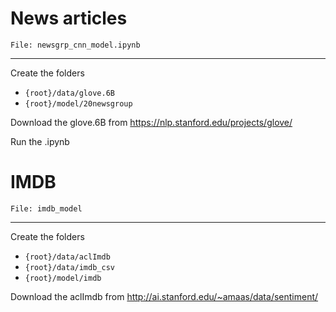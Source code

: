 # News articles
``File: newsgrp_cnn_model.ipynb``
***
Create the folders
- ``{root}/data/glove.6B``
- ``{root}/model/20newsgroup``

Download the glove.6B from https://nlp.stanford.edu/projects/glove/

Run the .ipynb

# IMDB
``File: imdb_model``
***
Create the folders
- ``{root}/data/aclImdb``
- ``{root}/data/imdb_csv``
- ``{root}/model/imdb``

Download the aclImdb from http://ai.stanford.edu/~amaas/data/sentiment/